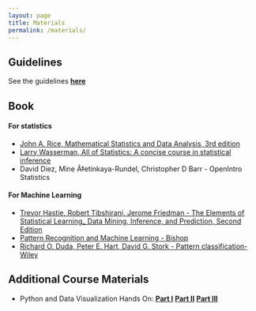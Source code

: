 ```yaml
---
layout: page
title: Materials
permalink: /materials/
---
```


## Guidelines
See the guidelines [**here**](https://drive.google.com/file/d/1XwXDNJSL_0sMo4831qzYzOLRu2KPAD7N/view?usp=sharing)

## Book
#### For statistics
* [John A. Rice, Mathematical Statistics and Data Analysis, 3rd edition](https://drive.google.com/file/d/1PbcGI_BjhScKiO8lSj10v-rFZmq3TQh0/view?usp=sharing)
* [Larry Wasserman, All of Statistics: A concise course in statistical inference](https://drive.google.com/file/d/1mOgBDW0AfIJ8qoeTW12vXvK6nqdyn8rQ/view?usp=sharing)
* David Diez, Mine Ã‡etinkaya-Rundel, Christopher D Barr - OpenIntro Statistics

#### For Machine Learning
* [Trevor Hastie, Robert Tibshirani, Jerome Friedman - The Elements of Statistical Learning_ Data Mining, Inference, and Prediction, Second Edition](https://drive.google.com/file/d/1hcOT4nHrXPBmZFLq_NX89KmTanOK3Cbj/view?usp=sharing)
* [Pattern Recognition and Machine Learning - Bishop](https://drive.google.com/file/d/18w2L_Ohw88g0piSmaqXIT3wKAfVKpwC7/view?usp=sharing)
* [Richard O. Duda, Peter E. Hart, David G. Stork - Pattern classification-Wiley](https://drive.google.com/file/d/16ktoHT6C4l0bKe7Fuu6cv3XIcJyERkoX/view?usp=sharing)

## Additional Course Materials

* Python and Data Visualization Hands On: [**Part I**](https://colab.research.google.com/drive/1gOQ4voQWWP-Ww5w-grzj5uyyxcI_mEfr?usp=sharing) [**Part II**](https://colab.research.google.com/drive/1wuRkS5jSg_wG9NNO9GdmvA-xMpVNS-uQ?usp=sharing) [**Part III**](https://colab.research.google.com/drive/1fU527xyE4R_DG_v2-1Ss7IICkGCxXFyz?usp=sharing)

